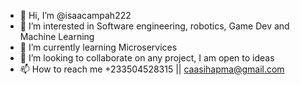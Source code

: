 - 👋 Hi, I’m @isaacampah222
- 👀 I’m interested in Software engineering, robotics, Game Dev and Machine Learning
- 🌱 I’m currently learning Microservices
- 💞️ I’m looking to collaborate on any project, I am open to ideas
- 📫 How to reach me +233504528315 || caasihapma@gmail.com

<!---
isaacampah222/isaacampah222 is a ✨ special ✨ repository because its `README.md` (this file) appears on your GitHub profile.
You can click the Preview link to take a look at your changes.
--->
